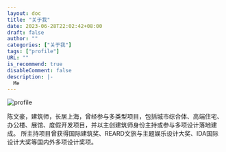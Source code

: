 ```yaml
---
layout: doc
title: "关于我"
date: 2023-06-28T22:02:42+08:00
draft: false
author: ""
categories: ["关于我"]
tags: ["profile"]
URL: ""
is_recommend: true
disableComment: false
description: |-
  Me
---
```


![profile](/images/profile.jpg)

陈文豪，建筑师，长居上海，曾经参与多类型项目，包括城市综合体、高端住宅、办公楼、展馆、度假开发项目，并以主创建筑师身份主持或参与多项设计落地建成。
所主持项目曾获得国际建筑奖、REARD文旅与主题娱乐设计大奖、IDA国际设计大奖等国内外多项设计奖项。